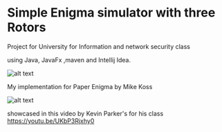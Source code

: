 # Simple Enigma simulator with three Rotors
Project for University for Information and network security class

using Java, JavaFx ,maven and Intellij Idea.


![alt text](https://mckoss.com/posts/paper-enigma/enigma-photo.jpg)

My implementation for Paper Enigma by Mike Koss 

![alt text](https://mckoss.com/posts/paper-enigma/paper-enigma-thumbnail_huef070f14eca20a3cbe84e9ed192cab73_101417_300x600_fit_box_2.png)


showcased in this video by Kevin Parker's for his class 
https://youtu.be/UKbP3Rjxhy0
